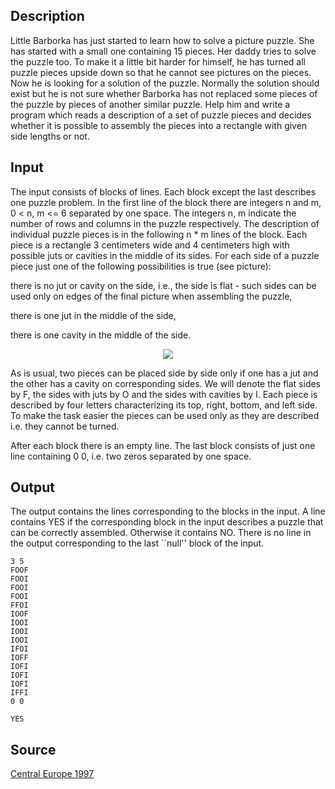 <h2>Description</h2><p>Little Barborka has just started to learn how to solve a picture puzzle. She has started with a small one containing 15 pieces. Her daddy tries to solve the puzzle too. To make it a little bit harder for himself, he has turned all puzzle pieces upside down so that he cannot see pictures on the pieces. Now he is looking for a solution of the puzzle. Normally the solution should exist but he is not sure whether Barborka has not replaced some pieces of the puzzle by pieces of another similar puzzle. Help him and write a program which reads a description of a set of puzzle pieces and decides whether it is possible to assembly the pieces into a rectangle with given side lengths or not. </p><h2>Input</h2><p>The input consists of blocks of lines. Each block except the last describes one puzzle problem. In the first line of the block there are integers n and m, 0 &lt; n, m &lt;= 6 separated by one space. The integers n, m indicate the number of rows and columns in the puzzle respectively. The description of individual puzzle pieces is in the following n * m lines of the block. Each piece is a rectangle 3 centimeters wide and 4 centimeters high with possible juts or cavities in the middle of its sides. For each side of a puzzle piece just one of the following possibilities is true (see picture): 
</p>
there is no jut or cavity on the side, i.e., the side is flat - such sides can be used only on edges of the final picture when assembling the puzzle, 

there is one jut in the middle of the side, 

there is one cavity in the middle of the side. 
<center><img src="images/1368_1.jpg"></center><p>
</p>As is usual, two pieces can be placed side by side only if one has a jut and the other has a cavity on corresponding sides. We will denote the flat sides by F, the sides with juts by O and the sides with cavities by I. Each piece is described by four letters characterizing its top, right, bottom, and left side. To make the task easier the pieces can be used only as they are described i.e. they cannot be turned. 

After each block there is an empty line. The last block consists of just one line containing 0 0, i.e. two zeros separated by one space. 

<h2>Output</h2><p>The output contains the lines corresponding to the blocks in the input. A line contains YES if the corresponding block in the input describes a puzzle that can be correctly assembled. Otherwise it contains NO. There is no line in the output corresponding to the last ``null'' block of the input. </p><pre><code class="language-input1">3 5
FOOF
FOOI
FOOI
FOOI
FFOI
IOOF
IOOI
IOOI
IOOI
IFOI
IOFF
IOFI
IOFI
IOFI
IFFI
0 0</code></pre><pre><code class="language-output1">YES</code></pre><h2>Source</h2><a href="searchproblem?field=source&amp;key=Central+Europe+1997">Central Europe 1997</a>